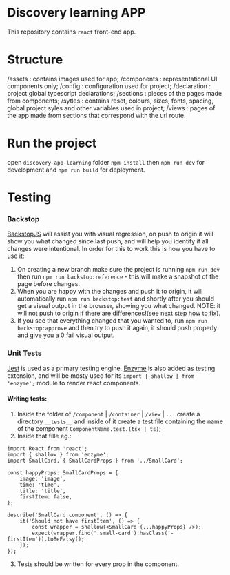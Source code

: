 # Discovery learning APP
This repository contains `react` front-end app.

# Structure
/assets : contains images used for app;
/components  : representational UI components only;
/config :  configuration used for project;
/declaration : project global typescript declarations;
/sections : pieces of the pages made from components;
/sytles : contains reset, colours, sizes, fonts, spacing, global project syles and other variables used in project;
/views : pages of the app made from sections that correspond with the url route.

# Run the project
open `discovery-app-learning` folder `npm install` then `npm run dev` for development and `npm run build` for deployment.

# Testing
### Backstop
[BackstopJS](https://github.com/garris/BackstopJS) will assist you with visual regression, on push to origin it will show you what changed since last push, and will help you identify if all changes were intentional. In order for this to work this is how you have to use it:
1. On creating a new branch make sure the project is running `npm run dev` then run `npm run backstop:reference` - this will make a snapshot of the page before changes.
2. When you are happy with the changes and push it to origin, it will automatically run `npm run backstop:test` and shortly after you should get a visual output in the browser, showing you what changed. NOTE: it will not push to origin if there are differences!(see next step how to fix).
3. If you see that everything changed that you wanted to, run `npm run backstop:approve` and then try to push it again, it should push properly and give you a 0 fail visual output.

### Unit Tests
[Jest](https://jestjs.io/en/) is used as a primary testing engine. [Enzyme](https://airbnb.io/enzyme/) is also added as testing extension, and will be mosty used for its `import { shallow } from 'enzyme';` module to render react components.

#### Writing tests:
1. Inside the folder of `/component` | `/container` | `/view` | `...` create a directory `__tests__` and inside of it create a test file containing the name of the component `ComponentName.test.(tsx | ts)`;
2. Inside that fille eg.:
```
import React from 'react';
import { shallow } from 'enzyme';
import SmallCard, { SmallCardProps } from '../SmallCard';

const happyProps: SmallCardProps = {
    image: 'image',
    time: 'time',
    title: 'title',
    firstItem: false,
};

describe('SmallCard component', () => {
    it('Should not have firstItem', () => {
        const wrapper = shallow(<SmallCard {...happyProps} />);
        expect(wrapper.find('.small-card').hasClass('-firstItem')).toBeFalsy();
    });
});
```
3. Tests should be written for every prop in the component.
